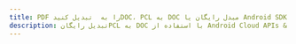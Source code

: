 ---title: PDF را به  تبدیل کنیدDOC، PCL به DOC مبدل رایگان یا Android SDKdescription: تبدیل رایگانPCL به DOC با استفاده از Android Cloud APIs & SDK همچنین اسناد PDF را در Cloud ایجاد، ویرایش و رندر کنید.---